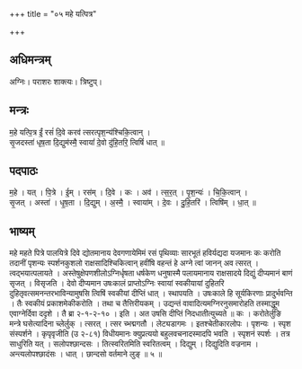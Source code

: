 +++
title = "०५ महे यत्पित्र"

+++
## अधिमन्त्रम्
अग्निः। पराशरः शाक्त्यः। त्रिष्टुप्।

## मन्त्रः
म॒हे यत्पि॒त्र ईं॒ रसं॑ दि॒वे करव॑ त्सरत्पृश॒न्य॑श्चिकि॒त्वान् ।  
सृ॒जदस्ता॑ धृष॒ता दि॒द्युम॑स्मै॒ स्वायां॑ दे॒वो दु॑हि॒तरि॒ त्विषिं॑ धात् ॥

## पदपाठः
म॒हे । यत् । पि॒त्रे । ई॒म् । रस॑म् । दि॒वे । कः । अव॑ । त्स॒र॒त् । पृ॒श॒न्यः॑ । चि॒कि॒त्वान् ।  
सृ॒जत् । अस्ता॑ । धृ॒ष॒ता । दि॒द्युम् । अ॒स्मै॒ । स्वाया॑म् । दे॒वः । दु॒हि॒तरि॑ । त्विषि॑म् । धा॒त् ॥

## भाष्यम्
महे महते पित्रे पालयित्रे दिवे द्योतमानाय देवगणायेमिमं रसं पृथिव्याः सारभूतं हविर्यद्यदा यजमानः कः करोति तदानीं पृशन्यः स्पर्शनकुशलो राक्षसादिश्चिकित्वान् हवींषि वहन्तं हे अग्ने त्वां जानन् अव त्सरत् । त्वद्भयात्पलायते । अस्तेषुक्षेपणशीलोऽग्निर्धृषता धर्षकेण धनुषास्मै पलायमानाय राक्षसादये दिद्युं दीप्यमानं बाणं सृजत् । विसृजति । देवो दीप्यमान उषःकालं प्राप्तोऽग्निः स्वायां स्वकीयायां दुहितरि दुहितृवत्समनन्तरभाविन्यामुषसि त्विषिं स्वकीयां दीप्तिं धात् । स्थापयति । उषःकाले हि सूर्यकिरणाः प्रादुर्भवन्ति । तैः स्वकीयं प्रकाशमेकीकरोति । तथा च तैत्तिरीयकम् । उद्यन्तं वावादित्यमग्निरनुसमारोहति तस्माद्धूम एवाग्नेर्दिवा ददृशे । तै ब्रा २-१-२-१० । इति । अत उषसि दीप्तिं निदधातीत्युच्यते ॥ कः । करोतेर्लुङि मन्त्रे घसेत्यादिना च्लेर्लुक् । त्सरत् । त्सर च्भद्मगतौ । लेट्यडागमः । इतश्चेतीकारलोपः । पृशन्यः । स्पृश संस्पर्शने । कृपृवृजीति (उ २-८१) विधीयमानः क्युप्रत्ययो बहुलवचनादस्मादपि भवति । स्पृशनं स्पर्शः । तत्र साधुरिति यत् । सलोपश्छान्दसः । तित्स्वरितमिति स्वरितत्वम् । दिद्युम् । दिद्युदिति वज्रनाम । अन्त्यलोपश्छादंसः । धात् । छान्दसो वर्तमाने लुङ् ॥ ५ ॥